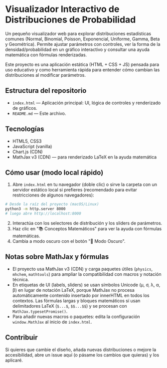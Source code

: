 # Visualizador Interactivo de Distribuciones de Probabilidad

Un pequeño visualizador web para explorar distribuciones estadísticas comunes (Normal, Binomial, Poisson, Exponencial, Uniforme, Gamma, Beta y Geométrica). Permite ajustar parámetros con controles, ver la forma de la densidad/probabilidad en un gráfico interactivo y consultar una ayuda matemática con fórmulas renderizadas.

Este proyecto es una aplicación estática (HTML + CSS + JS) pensada para uso educativo y como herramienta rápida para entender cómo cambian las distribuciones al modificar parámetros.

## Estructura del repositorio

- `index.html` — Aplicación principal: UI, lógica de controles y renderizado de gráficos.
- `README.md` — Este archivo.



## Tecnologías

- HTML5, CSS3
- JavaScript (vanilla)
- Chart.js (CDN)
- MathJax v3 (CDN) — para renderizado LaTeX en la ayuda matemática

## Cómo usar (modo local rápido)

1. Abre `index.html` en tu navegador (doble clic) o sirve la carpeta con un servidor estático local si prefieres (recomendado para evitar restricciones de algunos navegadores):

```bash
# Desde la raíz del proyecto (macOS/Linux)
python3 -m http.server 8000
# luego abre http://localhost:8000
```

2. Interactúa con los selectores de distribución y los sliders de parámetros.
3. Haz clic en "📚 Conceptos Matemáticos" para ver la ayuda con fórmulas matemáticas.
4. Cambia a modo oscuro con el botón "🌙 Modo Oscuro".

## Notas sobre MathJax y fórmulas

- El proyecto usa MathJax v3 (CDN) y carga paquetes útiles (`physics`, `mhchem`, `mathtools`) para ampliar la compatibilidad con macros y notación técnica.
- En etiquetas de UI (labels, sliders) se usan símbolos Unicode (μ, σ, λ, α, β) en lugar de notación LaTeX, porque MathJax no procesa automáticamente contenido insertado por innerHTML en todos los contextos. Las fórmulas largas y bloques matemáticos sí usan delimitadores LaTeX (`$...$`, `$$...$$`) y se procesan con `MathJax.typesetPromise()`.
- Para añadir nuevas macros o paquetes: edita la configuración `window.MathJax` al inicio de `index.html`.

## Contribuir

Si quieres que cambie el diseño, añada nuevas distribuciones o mejore la accesibilidad, abre un issue aquí (o pásame los cambios que quieras) y los aplicaré.

